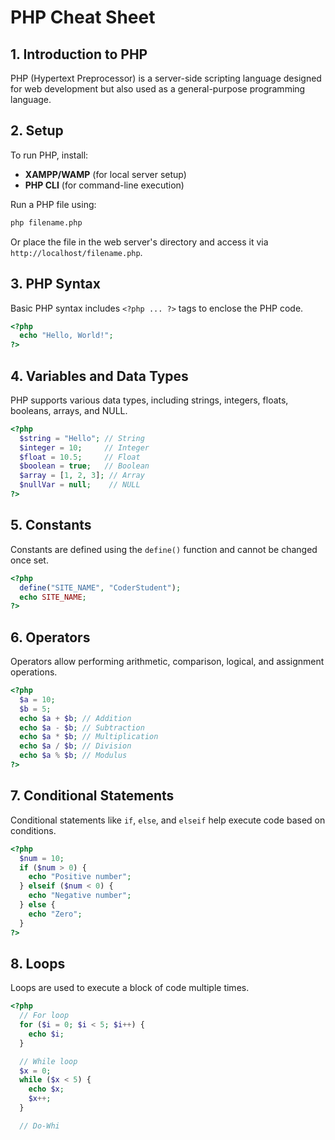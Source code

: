 # PHP Cheat Sheet

## 1. Introduction to PHP
PHP (Hypertext Preprocessor) is a server-side scripting language designed for web development but also used as a general-purpose programming language.

## 2. Setup
To run PHP, install:
- **XAMPP/WAMP** (for local server setup)
- **PHP CLI** (for command-line execution)

Run a PHP file using:
```sh
php filename.php
```
Or place the file in the web server's directory and access it via `http://localhost/filename.php`.

## 3. PHP Syntax
Basic PHP syntax includes `<?php ... ?>` tags to enclose the PHP code.
```php
<?php
  echo "Hello, World!";
?>
```

## 4. Variables and Data Types
PHP supports various data types, including strings, integers, floats, booleans, arrays, and NULL.
```php
<?php
  $string = "Hello"; // String
  $integer = 10;     // Integer
  $float = 10.5;     // Float
  $boolean = true;   // Boolean
  $array = [1, 2, 3]; // Array
  $nullVar = null;    // NULL
?>
```

## 5. Constants
Constants are defined using the `define()` function and cannot be changed once set.
```php
<?php
  define("SITE_NAME", "CoderStudent");
  echo SITE_NAME;
?>
```

## 6. Operators
Operators allow performing arithmetic, comparison, logical, and assignment operations.
```php
<?php
  $a = 10;
  $b = 5;
  echo $a + $b; // Addition
  echo $a - $b; // Subtraction
  echo $a * $b; // Multiplication
  echo $a / $b; // Division
  echo $a % $b; // Modulus
?>
```

## 7. Conditional Statements
Conditional statements like `if`, `else`, and `elseif` help execute code based on conditions.
```php
<?php
  $num = 10;
  if ($num > 0) {
    echo "Positive number";
  } elseif ($num < 0) {
    echo "Negative number";
  } else {
    echo "Zero";
  }
?>
```

## 8. Loops
Loops are used to execute a block of code multiple times.
```php
<?php
  // For loop
  for ($i = 0; $i < 5; $i++) {
    echo $i;
  }

  // While loop
  $x = 0;
  while ($x < 5) {
    echo $x;
    $x++;
  }

  // Do-Whi
